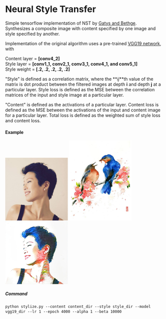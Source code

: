 # Neural Style Transfer

Simple tensorflow implementation of NST by [Gatys and Bethge](https://arxiv.org/abs/1508.06576). Synthesizes a composite image with content specified by one image and style specified by another.

Implementation of the original algorithm uses a pre-trained [VGG19 network](https://github.com/machrisaa/tensorflow-vgg), with

Content layer = **[conv4_2]**\
Style layer = **[conv1_1, conv2_1, conv3_1, conv4_1, and conv5_1]**\
Style weight = **[.2, .2, .2, .2, .2]**

"Style" is defined as a correlation matrix, where the **_ij_**th value of the matrix is dot product between the filtered images at depth **i** and depth **j** at a particular layer. Style loss is defined as the MSE between the correlation matrices of the input and style image at a particular layer. 

"Content" is defined as the activations of a particular layer. Content loss is defined as the MSE between the activations of the input and content image for a particular layer. Total loss is defined as the weighted sum of style loss and content loss.

#### Example
<div>
<img src="https://raw.githubusercontent.com/pwang724/neural-style-transfer/master/example/jade_selfie.jpg" width="200">
<img src="https://raw.githubusercontent.com/pwang724/neural-style-transfer/master/example/jade.jpg" width="200">
<img src="https://raw.githubusercontent.com/pwang724/neural-style-transfer/master/example/out_3000.jpg" width="200">
</div>

##### Command

```
python stylize.py --content content_dir --style style_dir --model vgg19_dir --lr 1 --epoch 4000 --alpha 1 --beta 10000
```